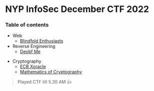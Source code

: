 # NYP InfoSec December CTF 2022

### Table of contents

- Web
    - [Blindfold Enthusiasts](.)
- Reverse Engineering
    - [Deobf Me](.)
<!-- - Misc -->
- Cryptography
    - [ECB Xoracle](./ECB%20Xoracle/)
    - [Mathematics of Cryptography](./Mathematics%20of%20Cryptography/)

> Played CTF till 5.30 AM 👍
